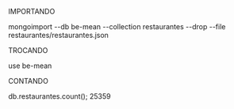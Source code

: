 IMPORTANDO

mongoimport --db be-mean --collection restaurantes --drop --file restaurantes/restaurantes.json

TROCANDO

use be-mean

CONTANDO

db.restaurantes.count(); 25359
